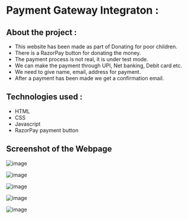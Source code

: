 # Payment Gateway Integraton :

## About the project :

- This website has been made as part of Donating for poor children.
- There is a RazorPay button for donating the money.
- The payment process is not real, it is under test mode.
- We can make the payment through UPI, Net banking, Debit card etc.
- We need to give name, email, address for payment.
- After a payment has been made we get a confirmation email.

## Technologies used :

- HTML
- CSS
- Javascript
- RazorPay payment button

## Screenshot of the Webpage

![image](https://user-images.githubusercontent.com/84305637/192279817-c28b8873-9e76-4335-813b-cadaba9f9ad7.png)

![image](https://user-images.githubusercontent.com/84305637/192280018-c3d2c83f-cc55-406b-be6b-52b901f4db17.png)

![image](https://user-images.githubusercontent.com/84305637/192280116-8990bcc6-c752-4ee0-b693-0635651ae2f1.png)

![image](https://user-images.githubusercontent.com/84305637/192280906-a1e1f44d-e63a-4dbb-9540-61dfb574a80b.png)

![image](https://user-images.githubusercontent.com/84305637/192280576-54dfd0e1-b07e-4c6a-b4b8-4957f7129899.png)


